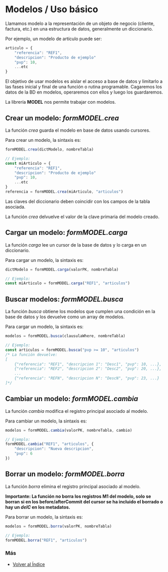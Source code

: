 # Modelos / Uso básico

Llamamos modelo a la representación de un objeto de negocio (cliente, factura, etc.) en una estructura de datos, generalmente un diccionario.

Por ejemplo, un modelo de artículo puede ser:
```js
articulo = {
    "referencia": "REF1",
    "descripcion": "Producto de ejemplo"
    "pvp": 10,
    ...etc
}
```

El objetivo de usar modelos es aislar el acceso a base de datos y limitarlo a las fases inicial y final de una función o rutina programable. Cagaremos los datos de la BD en modelos, operaremos con ellos y luego los guardaremos.

La librería **MODEL** nos permite trabajar con modelos.

## Crear un modelo: *formMODEL.crea*
La función *crea* guarda el modelo en base de datos usando cursores.

Para crear un modelo, la sintaxis es:
```js
formMODEL.crea(dictModelo, nombreTabla)

// Ejemplo:
const miArticulo = {
    "referencia": "REF1",
    "descripcion": "Producto de ejemplo"
    "pvp": 10,
    ...etc
}
referencia = formMODEL.crea(miArticulo, "articulos")
```
Las claves del diccionario deben coincidir con los campos de la tabla asociada.

La función *crea* delvuelve el valor de la clave primaria del modelo creado.

## Cargar un modelo: *formMODEL.carga*
La función *carga* lee un cursor de la base de datos y lo carga en un diccionario.

Para cargar un modelo, la sintaxis es:
```js
dictModelo = formMODEL.carga(valorPK, nombreTabla)

// Ejemplo:
const miArticulo = formMODEL.carga("REF1", "articulos")
```

## Buscar modelos: *formMODEL.busca*
La función *busca* obtiene los modelos que cumplen una condición en la base de datos y los devuelve como un array de modelos.

Para cargar un modelo, la sintaxis es:
```js
modelos = formMODEL.busca(clausulaWhere, nombreTabla)

// Ejemplo:
const articulos = formMODEL.busca("pvp >= 10", "articulos")
/* La función devuelve:
[
    {"referencia": "REF1", "descripcion 1": "Desc1", "pvp": 10, ...},
    {"referencia": "REF2", "descripcion 2": "Desc2", "pvp": 20, ...},
    ...
    {"referencia": "REFN", "descripcion N": "DescN", "pvp": 23, ...}
]*/
```

## Cambiar un modelo: *formMODEL.cambia*
La función *cambia* modifica el registro principal asociado al modelo.

Para cambiar un modelo, la sintaxis es:
```js
modelos = formMODEL.cambia(valorPK, nombreTabla, cambio)

// Ejemplo:
formMODEL.cambia("REF1", "articulos", {
	"descripcion": "Nueva descripcion",
	"pvp": 6
})
```

## Borrar un modelo: *formMODEL.borra*
La función *borra* elimina el registro principal asociado al modelo.

**Importante: La función no borra los registros M1 del modelo, solo se borran si en los before/afterCommit del cursor se ha incluido el borrado o hay un *delC* en los metadatos.**

Para borrar un modelo, la sintaxis es:
```js
modelos = formMODEL.borra(valorPK, nombreTabla)

// Ejemplo:
formMODEL.borra("REF1", "articulos")
```
 
### Más
  * [Volver al Índice](./index.md)
